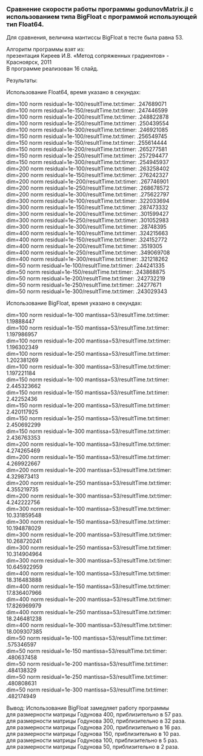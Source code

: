 ### Сравнение скорости работы программы godunovMatrix.jl с использованием типа BigFloat с программой использующей тип Float64.

Для сравнения, величина мантиссы BigFloat в тесте была равна 53.

Алгоритм программы взят из:   
презентация Киреев И.В. «Метод сопряженных градиентов» - Красноярск, 2011  
В программе реализован 16 слайд.  

Результаты:  

Использование Float64, время указано в секундах:  

dim=100 norm residual=1e-100/resultTime.txt:timer: .247689071  
dim=100 norm residual=1e-150/resultTime.txt:timer: .247446599  
dim=100 norm residual=1e-200/resultTime.txt:timer: .248822878  
dim=100 norm residual=1e-250/resultTime.txt:timer: .250439554  
dim=100 norm residual=1e-300/resultTime.txt:timer: .246921085  
dim=150 norm residual=1e-100/resultTime.txt:timer: .256549745  
dim=150 norm residual=1e-150/resultTime.txt:timer: .255614444  
dim=150 norm residual=1e-200/resultTime.txt:timer: .265277581  
dim=150 norm residual=1e-250/resultTime.txt:timer: .257294477  
dim=150 norm residual=1e-300/resultTime.txt:timer: .254945937  
dim=200 norm residual=1e-100/resultTime.txt:timer: .263258402  
dim=200 norm residual=1e-150/resultTime.txt:timer: .276242327  
dim=200 norm residual=1e-200/resultTime.txt:timer: .267746901  
dim=200 norm residual=1e-250/resultTime.txt:timer: .268678572  
dim=200 norm residual=1e-300/resultTime.txt:timer: .275622797  
dim=300 norm residual=1e-100/resultTime.txt:timer: .322033694  
dim=300 norm residual=1e-150/resultTime.txt:timer: .287473332  
dim=300 norm residual=1e-200/resultTime.txt:timer: .301599427  
dim=300 norm residual=1e-250/resultTime.txt:timer: .301052983  
dim=300 norm residual=1e-300/resultTime.txt:timer: .28748395  
dim=400 norm residual=1e-100/resultTime.txt:timer: .324215663  
dim=400 norm residual=1e-150/resultTime.txt:timer: .324152772  
dim=400 norm residual=1e-200/resultTime.txt:timer: .3519305  
dim=400 norm residual=1e-250/resultTime.txt:timer: .349069708  
dim=400 norm residual=1e-300/resultTime.txt:timer: .321218262  
dim=50 norm residual=1e-100/resultTime.txt:timer: .244241335  
dim=50 norm residual=1e-150/resultTime.txt:timer: .243868875  
dim=50 norm residual=1e-200/resultTime.txt:timer: .242732219  
dim=50 norm residual=1e-250/resultTime.txt:timer: .24277671  
dim=50 norm residual=1e-300/resultTime.txt:timer: .243029343  

Использование BigFloat, время указано в секундах:  

dim=100 norm residual=1e-100 mantissa=53/resultTime.txt:timer: 1.19888447  
dim=100 norm residual=1e-150 mantissa=53/resultTime.txt:timer: 1.197986957  
dim=100 norm residual=1e-200 mantissa=53/resultTime.txt:timer: 1.196302349  
dim=100 norm residual=1e-250 mantissa=53/resultTime.txt:timer: 1.202381269  
dim=100 norm residual=1e-300 mantissa=53/resultTime.txt:timer: 1.197221184  
dim=150 norm residual=1e-100 mantissa=53/resultTime.txt:timer: 2.445323662  
dim=150 norm residual=1e-150 mantissa=53/resultTime.txt:timer: 2.42252436  
dim=150 norm residual=1e-200 mantissa=53/resultTime.txt:timer: 2.420117925  
dim=150 norm residual=1e-250 mantissa=53/resultTime.txt:timer: 2.450692299  
dim=150 norm residual=1e-300 mantissa=53/resultTime.txt:timer: 2.436763353  
dim=200 norm residual=1e-100 mantissa=53/resultTime.txt:timer: 4.274265469  
dim=200 norm residual=1e-150 mantissa=53/resultTime.txt:timer: 4.269922667  
dim=200 norm residual=1e-200 mantissa=53/resultTime.txt:timer: 4.329873413  
dim=200 norm residual=1e-250 mantissa=53/resultTime.txt:timer: 4.355219735  
dim=200 norm residual=1e-300 mantissa=53/resultTime.txt:timer: 4.242222756  
dim=300 norm residual=1e-100 mantissa=53/resultTime.txt:timer: 10.331859548  
dim=300 norm residual=1e-150 mantissa=53/resultTime.txt:timer: 10.194878029  
dim=300 norm residual=1e-200 mantissa=53/resultTime.txt:timer: 10.268720241  
dim=300 norm residual=1e-250 mantissa=53/resultTime.txt:timer: 10.314904964  
dim=300 norm residual=1e-300 mantissa=53/resultTime.txt:timer: 10.645922959  
dim=400 norm residual=1e-100 mantissa=53/resultTime.txt:timer: 18.316483888  
dim=400 norm residual=1e-150 mantissa=53/resultTime.txt:timer: 17.836407966  
dim=400 norm residual=1e-200 mantissa=53/resultTime.txt:timer: 17.826969979  
dim=400 norm residual=1e-250 mantissa=53/resultTime.txt:timer: 18.246481238  
dim=400 norm residual=1e-300 mantissa=53/resultTime.txt:timer: 18.009307385  
dim=50 norm residual=1e-100 mantissa=53/resultTime.txt:timer: .575346597  
dim=50 norm residual=1e-150 mantissa=53/resultTime.txt:timer: .480637458  
dim=50 norm residual=1e-200 mantissa=53/resultTime.txt:timer: .484138329  
dim=50 norm residual=1e-250 mantissa=53/resultTime.txt:timer: .480808631  
dim=50 norm residual=1e-300 mantissa=53/resultTime.txt:timer: .482174949  


Вывод: Использование BigFloat замедляет работу программы  
для размерности матрицы Годунова 400, приблизительно в 57 раз.  
для размерности матрицы Годунова 300, приблизительно в 32 раза.  
для размерности матрицы Годунова 200, приблизительно в 16 раз.  
для размерности матрицы Годунова 150, приблизительно в 10 раз.   
для размерности матрицы Годунова 100, приблизительно в 5 раз.  
для размерности матрицы Годунова 50, приблизительно в 2 раза.


 
